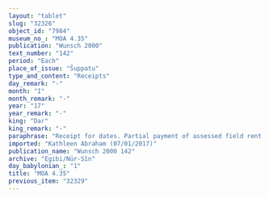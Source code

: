 ```yaml
---
layout: "tablet"
slug: "32326"
object_id: "7984"
museum_no_: "MOA 4.35"
publication: "Wunsch 2000"
text_number: "142"
period: "Each"
place_of_issue: "Šuppatu"
type_and_content: "Receipts"
day_remark: "-"
month: "I"
month_remark: "-"
year: "17"
year_remark: "-"
king: "Dar"
king_remark: "-"
paraphrase: "Receipt for dates. Partial payment of assessed field rent. Fragmentary.<br /> <strong>A</strong> receives (<em>mahāru)</em> 68 kor of dates, part of the dates that <strong>B</strong> owes to him as field rent (<em>suluppū imittu)</em> [broken off]. <strong>B</strong> will deliver [broken off] at the end of Arahsamna (VIII). Witnesses.<br /> &nbsp;<br /> <strong>A </strong>= Marduk-nāṣir-apli/Itti-Marduk-balāṭu//Egibi; <strong>B </strong>= Nab&ucirc;-nāṣir/Nādin//Bābūtu; <strong>C </strong>= Nergal-u&scaron;ēzib/Itti-Marduk-balāṭu//Egibi"
imported: "Kathleen Abraham (07/01/2017)"
publication_name: "Wunsch 2000 142"
archive: "Egibi/Nūr-Sîn"
day_babylonian_: "1"
title: "MOA 4.35"
previous_item: "32329"
---
```

